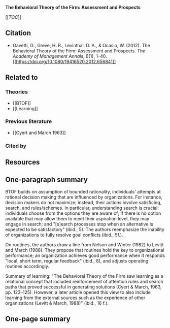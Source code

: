 **The Behavioral Theory of the Firm: Assessment and Prospects**

[[_TOC_]]

## Citation
* Gavetti, G., Greve, H. R., Levinthal, D. A., & Ocasio, W. (2012). The Behavioral Theory of the Firm: Assessment and Prospects. *The Academy of Management Annals*, 6(1), 1–40. [[https://doi.org/10.1080/19416520.2012.656841]]

## Related to

### Theories
* [[BTOF]]
* [[Learning]]

### Previous literature
* [[Cyert and March 1963]]

### Cited by

## Resources

## One-paragraph summary

BTOF builds on assumption of bounded rationality, individuals' attempts at rational decision making that are influenced by organizations. For instance, decision makers do not maximize; instead, their actions involve satisficing, search, and rules/schemes. In particular, understanding search is crucial: individuals choose from the options they are aware of; if there is no option available that may allow them to meet their aspiration level, they may engage in search; and "[s]earch processes stop when an alternative is expected to be satisfactory" (ibid., 5). The authors reemphasize the inability of organizations to fully resolve goal conflicts (ibid., 5f.).

On routines, the authors draw a line from Nelson and Winter (1982) to Levitt and March (1988). They propose that routines hold the key to organizational performance; an organization achieves good performance when it responds "local, short term, regular feedback" (ibid., 8), and adjusts operating routines accordingly.

Summary of learning: 
"The Behavioral Theory of the Firm saw learning as a relational concept that included reinforcement of attention rules and search paths that proved successful in generating solutions (Cyert & March, 1963, pp. 123–125). However, a later article opened this view to also include learning from the external sources such as the experience of other organizations (Levitt & March, 1988)" (ibid., 16 f.).

## One-page summary